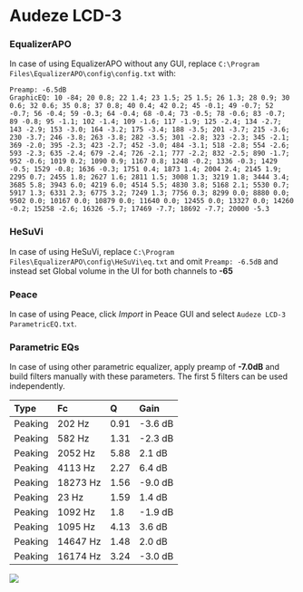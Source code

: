 # Audeze LCD-3

### EqualizerAPO
In case of using EqualizerAPO without any GUI, replace `C:\Program Files\EqualizerAPO\config\config.txt`
with:
```
Preamp: -6.5dB
GraphicEQ: 10 -84; 20 0.8; 22 1.4; 23 1.5; 25 1.5; 26 1.3; 28 0.9; 30 0.6; 32 0.6; 35 0.8; 37 0.8; 40 0.4; 42 0.2; 45 -0.1; 49 -0.7; 52 -0.7; 56 -0.4; 59 -0.3; 64 -0.4; 68 -0.4; 73 -0.5; 78 -0.6; 83 -0.7; 89 -0.8; 95 -1.1; 102 -1.4; 109 -1.6; 117 -1.9; 125 -2.4; 134 -2.7; 143 -2.9; 153 -3.0; 164 -3.2; 175 -3.4; 188 -3.5; 201 -3.7; 215 -3.6; 230 -3.7; 246 -3.8; 263 -3.8; 282 -3.5; 301 -2.8; 323 -2.3; 345 -2.1; 369 -2.0; 395 -2.3; 423 -2.7; 452 -3.0; 484 -3.1; 518 -2.8; 554 -2.6; 593 -2.3; 635 -2.4; 679 -2.4; 726 -2.1; 777 -2.2; 832 -2.5; 890 -1.7; 952 -0.6; 1019 0.2; 1090 0.9; 1167 0.8; 1248 -0.2; 1336 -0.3; 1429 -0.5; 1529 -0.8; 1636 -0.3; 1751 0.4; 1873 1.4; 2004 2.4; 2145 1.9; 2295 0.7; 2455 1.8; 2627 1.6; 2811 1.5; 3008 1.3; 3219 1.8; 3444 3.4; 3685 5.8; 3943 6.0; 4219 6.0; 4514 5.5; 4830 3.8; 5168 2.1; 5530 0.7; 5917 1.3; 6331 2.3; 6775 3.2; 7249 1.3; 7756 0.3; 8299 0.0; 8880 0.0; 9502 0.0; 10167 0.0; 10879 0.0; 11640 0.0; 12455 0.0; 13327 0.0; 14260 -0.2; 15258 -2.6; 16326 -5.7; 17469 -7.7; 18692 -7.7; 20000 -5.3
```

### HeSuVi
In case of using HeSuVi, replace `C:\Program Files\EqualizerAPO\config\HeSuVi\eq.txt` and omit `Preamp:
-6.5dB` and instead set Global volume in the UI for both channels to **-65**

### Peace
In case of using Peace, click *Import* in Peace GUI and select `Audeze LCD-3 ParametricEQ.txt`.

### Parametric EQs
In case of using other parametric equalizer, apply preamp of **-7.0dB** and build filters manually with
these parameters. The first 5 filters can be used independently.

| Type    | Fc       |    Q | Gain    |
|:--------|:---------|:-----|:--------|
| Peaking | 202 Hz   | 0.91 | -3.6 dB |
| Peaking | 582 Hz   | 1.31 | -2.3 dB |
| Peaking | 2052 Hz  | 5.88 | 2.1 dB  |
| Peaking | 4113 Hz  | 2.27 | 6.4 dB  |
| Peaking | 18273 Hz | 1.56 | -9.0 dB |
| Peaking | 23 Hz    | 1.59 | 1.4 dB  |
| Peaking | 1092 Hz  | 1.8  | -1.9 dB |
| Peaking | 1095 Hz  | 4.13 | 3.6 dB  |
| Peaking | 14647 Hz | 1.48 | 2.0 dB  |
| Peaking | 16174 Hz | 3.24 | -3.0 dB |

![](https://raw.githubusercontent.com/jaakkopasanen/AutoEq/master/results/headphonecom/sbaf-serious/Audeze%20LCD-3/Audeze%20LCD-3.png)